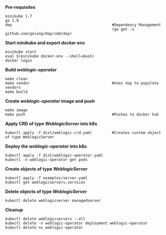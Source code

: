 **Pre-requisites**  
```
minikube 1.7
go 1.9
dep                                             #Dependency Management 
                                                (go get -u github.com/golang/dep/cmd/dep)
```

**Start minikube and export docker env** 
```
minikube start
eval $(minikube docker-env --shell=bash)
docker login
```

**Build _weblogic-operator_**
```
make clean
make vendor                                     #Uses dep to populate vendors
make build
``` 

**Create _weblogic-operator_ image and push** 
```
make image
make push                                       #Pushes to docker hub
``` 

**Apply CRD of type _WeblogicServer_ into k8s**
```
kubectl apply -f dist/weblogic-crd.yaml         #Creates custom object of type WeblogicServer
``` 

**Deploy the _weblogic-operator_ into k8s**
```
kubectl apply -f dist/weblogic-operator.yaml
kubectl -n weblogic-operator get pods
``` 

**Create objects of type _WeblogicServer_**
```
kubectl apply -f examples/server.yaml
kubectl get weblogicservers,services
``` 

**Delete objects of type _WeblogicServer_**
```
kubectl delete weblogicserver managedserver
``` 

**Cleanup**
```
kubectl delete weblogicservers --all
kubectl delete -n weblogic-operator deployment weblogic-operator
kubectl delete ns weblogic-operator
```